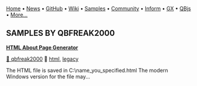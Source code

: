 [Home](https://qb64.com) • [News](../news.md) • [GitHub](https://github.com/QB64Official/qb64) • [Wiki](https://github.com/QB64Official/qb64/wiki) • [Samples](../samples.md) • [Community](../community.md) • [Inform](../inform.md) • [GX](../gx.md) • [QBjs](../qbjs.md) • [More...](../more.md)

## SAMPLES BY QBFREAK2000

**[HTML About Page Generator](html-about-page-generator/index.md)**

[🐝 qbfreak2000](qbfreak2000.md) 🔗 [html](html.md), [legacy](legacy.md)

The HTML file is saved in C:\name_you_specified.html  The modern Windows version for the file may...
